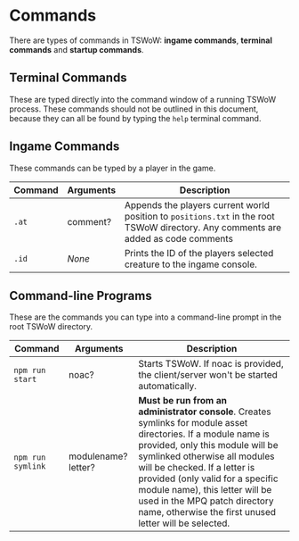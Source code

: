 # Commands

There are types of commands in TSWoW: **ingame commands**, **terminal commands** and **startup commands**.

## Terminal Commands

These are typed directly into the command window of a running TSWoW process. These commands should not be outlined in this document, because they can all be found by typing the `help` terminal command.

## Ingame Commands

These commands can be typed by a player in the game.

| Command   | Arguments   |  Description  |
|-----------|-------------|---------------|
| `.at`     | comment?    |  Appends the players current world position to `positions.txt` in the root TSWoW directory. Any comments are added as code comments
| `.id`     | _None_      |  Prints the ID of the players selected creature to the ingame console.

## Command-line Programs

These are the commands you can type into a command-line prompt in the root TSWoW directory.

| Command        | Arguments   |  Description  |
|----------------|-------------|---------------|
| `npm run start`     | noac? |  Starts TSWoW. If noac is provided, the client/server won't be started automatically.
| `npm run symlink`          | modulename? letter? |  **Must be run from an administrator console**. Creates symlinks for module asset directories. If a module name is provided, only this module will be symlinked otherwise all modules will be checked. If a letter is provided (only valid for a specific module name), this letter will be used in the MPQ patch directory name, otherwise the first unused letter will be selected.
